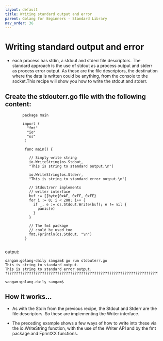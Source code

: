 ```yaml
---
layout: default
title: Writing standard output and error
parent: Golang for Beginners - Standard Library
nav_order: 36
---
```



# Writing standard output and error

- each process has stdin, a stdout and stderr file descriptors.
The standard approach is the use of stdout as a process output and stderr as process error output. 
As these are the file descriptors, the destination where the data is written could be anything,
from the console to the socket.This recipe will show you how to write the stdout and stderr.

## Create the stdouterr.go file with the following content:
```
        package main

        import (
          "fmt"
          "io"
          "os"
         )

         func main() {

           // Simply write string
           io.WriteString(os.Stdout,
           "This is string to standard output.\n")

           io.WriteString(os.Stderr,
           "This is string to standard error output.\n")

           // Stdout/err implements
           // writer interface
           buf := []byte{0xAF, 0xFF, 0xFE}
           for i := 0; i < 200; i++ {
             if _, e := os.Stdout.Write(buf); e != nil {
               panic(e)
             }
           }

           // The fmt package
           // could be used too
           fmt.Fprintln(os.Stdout, "\n")
         }


```
output:

```
sangam:golang-daily sangam$ go run stdouterr.go
This is string to standard output.
This is string to standard error output.
???????????????????????????????????????????????????????????????????????????????????????????????????????????????????????????????????????????????????????????????????????????????????????????????????????????????????????????????????????????????????????????????????????????????????????????????????????????????????????????????????????????????????????????????????????????????????????????????????????????????????????????????????????????????????????????????????????????????????????????????????????????????????????????????????????????????????????????????????????????????????

sangam:golang-daily sangam$ 

```

## How it works...

- As with the Stdin from the previous recipe, the Stdout and Stderr are the file descriptors. So these are implementing the Writer interface.

- The preceding example shows a few ways of how to write into these via the io.WriteString function, with the use of the Writer API and by the fmt package and FprintXX functions.
